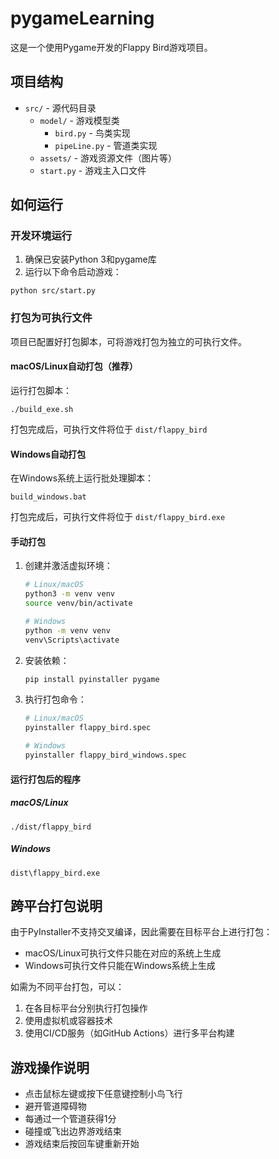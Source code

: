 # pygameLearning

这是一个使用Pygame开发的Flappy Bird游戏项目。

## 项目结构

- `src/` - 源代码目录
  - `model/` - 游戏模型类
    - `bird.py` - 鸟类实现
    - `pipeLine.py` - 管道类实现
  - `assets/` - 游戏资源文件（图片等）
  - `start.py` - 游戏主入口文件

## 如何运行

### 开发环境运行

1. 确保已安装Python 3和pygame库
2. 运行以下命令启动游戏：

```
python src/start.py
```

### 打包为可执行文件

项目已配置好打包脚本，可将游戏打包为独立的可执行文件。

#### macOS/Linux自动打包（推荐）

运行打包脚本：

```
./build_exe.sh
```

打包完成后，可执行文件将位于 `dist/flappy_bird`

#### Windows自动打包

在Windows系统上运行批处理脚本：

```
build_windows.bat
```

打包完成后，可执行文件将位于 `dist/flappy_bird.exe`

#### 手动打包

1. 创建并激活虚拟环境：
   ```bash
   # Linux/macOS
   python3 -m venv venv
   source venv/bin/activate
   
   # Windows
   python -m venv venv
   venv\Scripts\activate
   ```
2. 安装依赖：
   ```bash
   pip install pyinstaller pygame
   ```
3. 执行打包命令：
   ```bash
   # Linux/macOS
   pyinstaller flappy_bird.spec
   
   # Windows
   pyinstaller flappy_bird_windows.spec
   ```

#### 运行打包后的程序

##### macOS/Linux
```
./dist/flappy_bird
```

##### Windows
```
dist\flappy_bird.exe
```

## 跨平台打包说明

由于PyInstaller不支持交叉编译，因此需要在目标平台上进行打包：

- macOS/Linux可执行文件只能在对应的系统上生成
- Windows可执行文件只能在Windows系统上生成

如需为不同平台打包，可以：
1. 在各目标平台分别执行打包操作
2. 使用虚拟机或容器技术
3. 使用CI/CD服务（如GitHub Actions）进行多平台构建

## 游戏操作说明

- 点击鼠标左键或按下任意键控制小鸟飞行
- 避开管道障碍物
- 每通过一个管道获得1分
- 碰撞或飞出边界游戏结束
- 游戏结束后按回车键重新开始